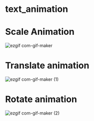 # text_animation
# Scale Animation
![ezgif com-gif-maker](https://user-images.githubusercontent.com/59265591/135825416-f4452fd1-5b1c-46c1-a226-997cf070ee21.gif)
# Translate animation
![ezgif com-gif-maker (1)](https://user-images.githubusercontent.com/59265591/135825819-e283eded-dfa4-40f5-a4f0-5d011b850f2c.gif)
# Rotate animation
![ezgif com-gif-maker (2)](https://user-images.githubusercontent.com/59265591/135825988-fdc80c25-5ffa-4812-93eb-fb21e2973f1d.gif)
